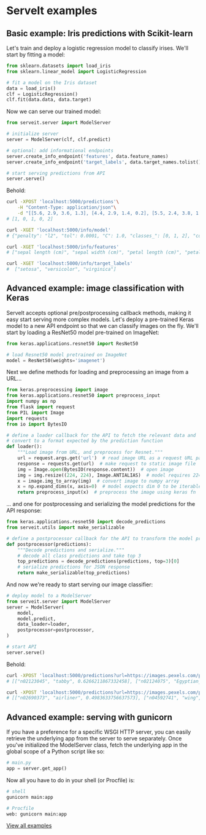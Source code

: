 # ServeIt examples

## Basic example: Iris predictions with Scikit-learn

Let's train and deploy a logistic regression model to classify irises. We'll start by fitting a model:
```python
from sklearn.datasets import load_iris
from sklearn.linear_model import LogisticRegression

# fit a model on the Iris dataset
data = load_iris()
clf = LogisticRegression()
clf.fit(data.data, data.target)
```
Now we can serve our trained model:
```python
from serveit.server import ModelServer

# initialize server
server = ModelServer(clf, clf.predict)

# optional: add informational endpoints
server.create_info_endpoint('features', data.feature_names)
server.create_info_endpoint('target_labels', data.target_names.tolist())

# start serving predictions from API
server.serve()
```

Behold:
```bash
curl -XPOST 'localhost:5000/predictions'\
	-H "Content-Type: application/json"\
	-d "[[5.6, 2.9, 3.6, 1.3], [4.4, 2.9, 1.4, 0.2], [5.5, 2.4, 3.8, 1.1], [5.0, 3.4, 1.5, 0.2], [5.7, 2.5, 5.0, 2.0]]"
# [1, 0, 1, 0, 2]

curl -XGET 'localhost:5000/info/model'
# {"penalty": "l2", "tol": 0.0001, "C": 1.0, "classes_": [0, 1, 2], "coef_": [[0.4150, 1.4613, -2.2621, -1.0291], ...], ...}

curl -XGET 'localhost:5000/info/features'
# ["sepal length (cm)", "sepal width (cm)", "petal length (cm)", "petal width (cm)"]

curl -XGET 'localhost:5000/info/target_labels'
#  ["setosa", "versicolor", "virginica"]
```

## Advanced example: image classification with Keras

ServeIt accepts optional pre/postprocessing callback methods, making it easy start serving more complex models. Let's deploy a pre-trained Keras model to a new API endpoint so that we can classify images on the fly. We'll start by loading a ResNet50 model pre-trained on ImageNet:

```python
from keras.applications.resnet50 import ResNet50

# load Resnet50 model pretrained on ImageNet
model = ResNet50(weights='imagenet')
```

Next we define methods for loading and preprocessing an image from a URL...
```python
from keras.preprocessing import image
from keras.applications.resnet50 import preprocess_input
import numpy as np
from flask import request
from PIL import Image
import requests
from io import BytesIO

# define a loader callback for the API to fetch the relevant data and
# convert to a format expected by the prediction function
def loader():
    """Load image from URL, and preprocess for Resnet."""
    url = request.args.get('url')  # read image URL as a request URL param
    response = requests.get(url)  # make request to static image file
    img = Image.open(BytesIO(response.content))  # open image
    img = img.resize((224, 224), Image.ANTIALIAS)  # model requires 224x224 pixels
    x = image.img_to_array(img)  # convert image to numpy array
    x = np.expand_dims(x, axis=0)  # model expects dim 0 to be iterable across images
    return preprocess_input(x)  # preprocess the image using keras fn
```

... and one for postprocessing and serializing the model predictions for the API response:
```python
from keras.applications.resnet50 import decode_predictions
from serveit.utils import make_serializable

# define a postprocessor callback for the API to transform the model predictions
def postprocessor(predictions):
    """Decode predictions and serialize."""
    # decode all class predictions and take top 3
    top_predictions = decode_predictions(predictions, top=3)[0]
    # serialize predictions for JSON response
    return make_serializable(top_predictions)
```

And now we're ready to start serving our image classifier:
```python
# deploy model to a ModelServer
from serveit.server import ModelServer
server = ModelServer(
    model,
    model.predict,
    data_loader=loader,
    postprocessor=postprocessor,
)

# start API
server.serve()
```

Behold:
```bash
curl -XPOST 'localhost:5000/predictions?url=https://images.pexels.com/photos/96938/pexels-photo-96938.jpeg'
# [["n02123045", "tabby", 0.6266211867332458], ["n02124075", "Egyptian_cat", 0.1539127230644226], ["n02123159", "tiger_cat", 0.09456271678209305]]

curl -XPOST 'localhost:5000/predictions?url=https://images.pexels.com/photos/67807/plane-aircraft-take-off-sky-67807.jpeg'
# [["n02690373", "airliner", 0.4983633756637573], ["n04592741", "wing", 0.2677533030509949], ["n04552348", "warplane", 0.21882124245166779]]
```

## Advanced example: serving with gunicorn
If you have a preference for a specific WSGI HTTP server, you can easily retrieve the underlying app from the server to serve separately. Once you've initialized the ModelServer class, fetch the underlying app in the global scope of a Python script like so:

```python
# main.py
app = server.get_app()
```

Now all you have to do in your shell (or Procfile) is:
```bash
# shell
gunicorn main:app

# Procfile
web: gunicorn main:app
```

[View all examples](https://github.com/rtlee9/serveit/tree/master/examples)
